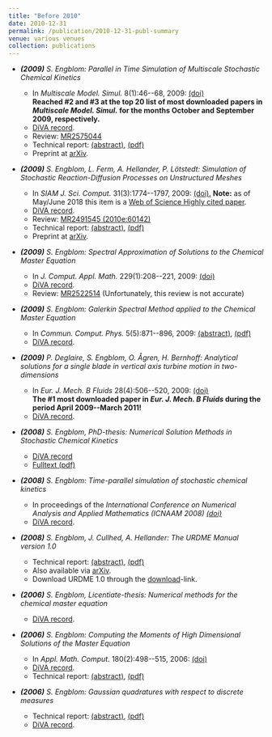 ```yaml
---
title: "Before 2010"
date: 2010-12-31
permalink: /publication/2010-12-31-publ-summary
venue: various venues
collection: publications
---
```


*   _**(2009)** S. Engblom: Parallel in Time Simulation of Multiscale Stochastic Chemical Kinetics_
    
    *   In _Multiscale Model. Simul._ 8(1):46--68, 2009: [(doi)](http://dx.doi.org/10.1137/080733723)  
        **Reached #2 and #3 at the top 20 list of most downloaded papers in _Multiscale Model. Simul._ for the months October and September 2009, respectively.**
    *   [DiVA record](http://urn.kb.se/resolve?urn=urn:nbn:se:uu:diva-97690).
    *   Review: [MR2575044](http://www.ams.org/mathscinet-getitem?mr=2575044)
    *   Technical report: [(abstract)](http://www.it.uu.se/research/publications/reports/2008-020/), [(pdf)](http://www.it.uu.se/research/publications/reports/2008-020/2008-020-nc.pdf)
    *   Preprint at [arXiv](http://arxiv.org/abs/0808.3863).
*   _**(2009)** S. Engblom, L. Ferm, A. Hellander, P. Lötstedt: Simulation of Stochastic Reaction-Diffusion Processes on Unstructured Meshes_
    
    *   In _SIAM J. Sci. Comput._ 31(3):1774--1797, 2009: [(doi).](http://dx.doi.org/10.1137/080721388) **Note:** as of May/June 2018 this item is a [Web of Science Highly cited paper](http://apps.webofknowledge.com/InboundService.do;jsessionid=551FA2FD122D197AA842A4BE7CD3DAD4?customersID=RID&mode=FullRecord&IsProductCode=Yes&product=WOS&Init=Yes&Func=Frame&DestFail=https%3A%2F%2Fwww.webofknowledge.com&action=retrieve&SrcApp=RID&SrcAuth=RID&SID=D15vllYgsIfn7XSP6xG&UT=WOS%3A000267746200008).
    *   [DiVA record](http://urn.kb.se/resolve?urn=urn:nbn:se:uu:diva-97689).
    *   Review: [MR2491545 (2010e:60142)](http://www.ams.org/mathscinet-getitem?mr=2491545)
    *   Technical report: [(abstract)](http://www.it.uu.se/research/publications/reports/2008-012/), [(pdf)](http://www.it.uu.se/research/publications/reports/2008-012/2008-012-nc.pdf)
    *   Preprint at [arXiv](http://arxiv.org/abs/0804.3288).
*   _**(2009)** S. Engblom: Spectral Approximation of Solutions to the Chemical Master Equation_
    
    *   In _J. Comput. Appl. Math._ 229(1):208--221, 2009: [(doi)](http://dx.doi.org/10.1016/j.cam.2008.10.029)
    *   [DiVA record](http://urn.kb.se/resolve?urn=urn:nbn:se:uu:diva-97687).
    *   Review: [MR2522514](http://www.ams.org/mathscinet-getitem?mr=2522514) (Unfortunately, this review is not accurate)
*   _**(2009)** S. Engblom: Galerkin Spectral Method applied to the Chemical Master Equation_
    
    *   In _Commun. Comput. Phys._ 5(5):871--896, 2009: [(abstract)](http://www.global-sci.com/issue/abstract/readabs.php?vol=5&page=871), [(pdf)](http://www.global-sci.com/cgi-bin/fulltext/5/871/full)
    *   [DiVA record](http://urn.kb.se/resolve?urn=urn:nbn:se:uu:diva-97688).
*   _**(2009)** P. Deglaire, S. Engblom, O. Ågren, H. Bernhoff: Analytical solutions for a single blade in vertical axis turbine motion in two-dimensions_
    
    *   In _Eur. J. Mech. B Fluids_ 28(4):506--520, 2009: [(doi)](http://dx.doi.org/10.1016/j.euromechflu.2008.11.004)  
        **The #1 most downloaded paper in _Eur. J. Mech. B Fluids_ during the period April 2009--March 2011!**
    *   [DiVA record](http://urn.kb.se/resolve?urn=urn:nbn:se:uu:diva-88420).
*   _**(2008)** S. Engblom, PhD-thesis: Numerical Solution Methods in Stochastic Chemical Kinetics_
    
    *   [DiVA record](http://urn.kb.se/resolve?urn=urn:nbn:se:uu:diva-9342)
    *   [Fulltext (pdf)](http://uu.diva-portal.org/smash/get/diva2:172728/FULLTEXT01.pdf)
*   _**(2008)** S. Engblom: Time-parallel simulation of stochastic chemical kinetics_
    
    *   In proceedings of the _International Conference on Numerical Analysis and Applied Mathematics (ICNAAM 2008) [(doi)]( http://dx.doi.org/10.1063/1.2990884)_
    *   [DiVA record](http://urn.kb.se/resolve?urn=urn:nbn:se:uu:diva-103261).
*   _**(2008)** S. Engblom, J. Cullhed, A. Hellander: The URDME Manual version 1.0_
    
    *   Technical report: [(abstract)](http://www.it.uu.se/research/publications/reports/2008-022/), [(pdf)](http://www.it.uu.se/research/publications/reports/2008-022/2008-022-nc.pdf)
    *   Also available via [arXiv](http://arxiv.org/abs/0902.2912v1).
    *   Download URDME 1.0 through the [download](freeware.html)\-link.
*   _**(2006)** S. Engblom, Licentiate-thesis: Numerical methods for the chemical master equation_
    
    *   [DiVA record](http://urn.kb.se/resolve?urn=urn:nbn:se:uu:diva-86426).
*   _**(2006)** S. Engblom: Computing the Moments of High Dimensional Solutions of the Master Equation_
    
    *   In _Appl. Math. Comput._ 180(2):498--515, 2006: [(doi)](http://dx.doi.org/10.1016/j.amc.2005.12.032)
    *   [DiVA record](http://urn.kb.se/resolve?urn=urn:nbn:se:uu:diva-84013).
    *   Technical report: [(abstract)](http://www.it.uu.se/research/publications/reports/2005-020/), [(pdf)](http://www.it.uu.se/research/publications/reports/2005-020/2005-020-nc.pdf)
*   _**(2006)** S. Engblom: Gaussian quadratures with respect to discrete measures_
    
    *   Technical report: [(abstract)](http://www.it.uu.se/research/publications/reports/2006-007/), [(pdf)](http://www.it.uu.se/research/publications/reports/2006-007/2006-007-nc.pdf)
    *   [DiVA record](http://urn.kb.se/resolve?urn=urn:nbn:se:uu:diva-78916).
